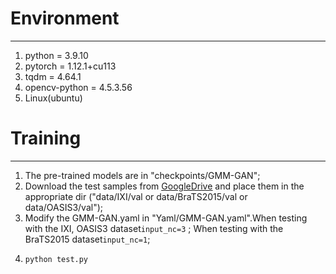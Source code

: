 # Environment
***
1. python = 3.9.10
2. pytorch = 1.12.1+cu113
3. tqdm = 4.64.1
4. opencv-python = 4.5.3.56
5. Linux(ubuntu)

# Training
***
1. The pre-trained models are in "checkpoints/GMM-GAN";
2. Download the test samples from <u>[GoogleDrive](https://drive.google.com/drive/my-drive?q=parent:0ABIf9xP2L3LUUk9PVA%20type:archive)</u> and place them in the appropriate dir ("data/IXI/val or data/BraTS2015/val or data/OASIS3/val");
3. Modify the GMM-GAN.yaml in "Yaml/GMM-GAN.yaml".When testing with the IXI, OASIS3 dataset```input_nc=3``` ; When testing with the BraTS2015 dataset```input_nc=1```;
4. ```python
   python test.py

